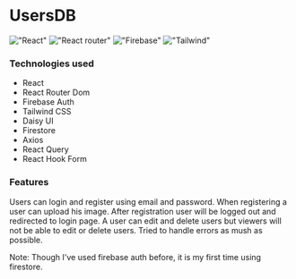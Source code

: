 # UsersDB

!["React"](https://img.shields.io/badge/React-20232A?style=for-the-badge&logo=react&logoColor=61DAFB)
!["React router"](https://img.shields.io/badge/React_Router-CA4245?style=for-the-badge&logo=react-router&logoColor=white)
!["Firebase"](https://img.shields.io/badge/Firebase-039BE5?style=for-the-badge&logo=Firebase&logoColor=white)
!["Tailwind"](https://img.shields.io/badge/Tailwind_CSS-38B2AC?style=for-the-badge&logo=tailwind-css&logoColor=white)

### Technologies used
- React
- React Router Dom
- Firebase Auth
- Tailwind CSS
- Daisy UI
- Firestore
- Axios
- React Query
- React Hook Form

### Features
Users can login and register using email and password. When registering a user can upload his image. After registration user will be logged out and redirected to login page. A user can edit and delete users but viewers will not be able to edit or delete users. Tried to handle errors as mush as possible. 

Note: Though I've used firebase auth before, it is my first time using firestore.

